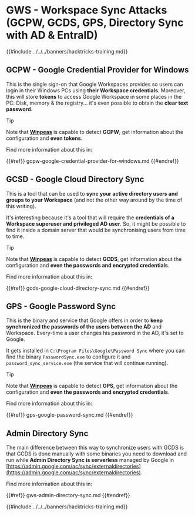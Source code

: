 # GWS - Workspace Sync Attacks (GCPW, GCDS, GPS, Directory Sync with AD & EntraID)

{{#include ../../../banners/hacktricks-training.md}}

## GCPW - Google Credential Provider for Windows

This is the single sign-on that Google Workspaces provides so users can login in their Windows PCs using **their Workspace credentials**. Moreover, this will store **tokens** to access Google Workspace in some places in the PC: Disk, memory & the registry... it's even possible to obtain the **clear text password**.

> [!TIP]
> Note that [**Winpeas**](https://github.com/peass-ng/PEASS-ng/tree/master/winPEAS/winPEASexe) is capable to detect **GCPW**, get information about the configuration and **even tokens**.

Find more information about this in:

{{#ref}}
gcpw-google-credential-provider-for-windows.md
{{#endref}}

## GCSD - Google Cloud Directory Sync

This is a tool that can be used to **sync your active directory users and groups to your Workspace** (and not the other way around by the time of this writing).

It's interesting because it's a tool that will require the **credentials of a Workspace superuser and privileged AD user**. So, it might be possible to find it inside a domain server that would be synchronising users from time to time.

> [!TIP]
> Note that [**Winpeas**](https://github.com/peass-ng/PEASS-ng/tree/master/winPEAS/winPEASexe) is capable to detect **GCDS**, get information about the configuration and **even the passwords and encrypted credentials**.

Find more information about this in:

{{#ref}}
gcds-google-cloud-directory-sync.md
{{#endref}}

## GPS - Google Password Sync

This is the binary and service that Google offers in order to **keep synchronized the passwords of the users between the AD** and Workspace. Every-time a user changes his password in the AD, it's set to Google.

It gets installed in `C:\Program Files\Google\Password Sync` where you can find the binary `PasswordSync.exe` to configure it and `password_sync_service.exe` (the service that will continue running).

> [!TIP]
> Note that [**Winpeas**](https://github.com/peass-ng/PEASS-ng/tree/master/winPEAS/winPEASexe) is capable to detect **GPS**, get information about the configuration and **even the passwords and encrypted credentials**.

Find more information about this in:

{{#ref}}
gps-google-password-sync.md
{{#endref}}

## Admin Directory Sync

The main difference between this way to synchronize users with GCDS is that GCDS is done manually with some binaries you need to download and run while **Admin Directory Sync is serverless** managed by Google in [https://admin.google.com/ac/sync/externaldirectories](https://admin.google.com/ac/sync/externaldirectories).

Find more information about this in:

{{#ref}}
gws-admin-directory-sync.md
{{#endref}}

{{#include ../../../banners/hacktricks-training.md}}





